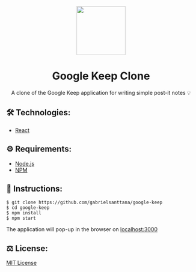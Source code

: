 <div align="center">
  <img src="https://i.pinimg.com/originals/09/96/92/099692d1d651d51b7caf3040fce0f748.png" width="130" height="130"/>  
</div>

# <div align="center">Google Keep Clone</div>

<p align="center">A clone of the Google Keep application for writing simple post-it notes 💡</p> 

## 🛠️ Technologies:

<ul>
  <li><a href="https://reactjs.org/">React</a></li>
</ul>

## ⚙️ Requirements:

<ul>
 <li><a href="https://nodejs.org/en">Node.js</a></li>
  <li><a href="https://www.npmjs.com/">NPM</a></li>
</ul>

## 🚀 Instructions:

```
$ git clone https://github.com/gabrielsanttana/google-keep
$ cd google-keep
$ npm install
$ npm start
```

The application will pop-up in the browser on [localhost:3000](/localhost:3000)

## ⚖️ License:

[MIT License](https://github.com/gabrielsanttana/google-keep/blob/master/LICENSE)
